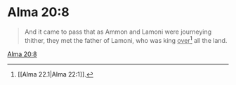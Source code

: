 # Alma 20:8

> And it came to pass that as Ammon and Lamoni were journeying thither, they met the father of Lamoni, who was king <u>over</u>[^a] all the land.

[Alma 20:8](https://www.churchofjesuschrist.org/study/scriptures/bofm/alma/20?lang=eng&id=p8#p8)


[^a]: [[Alma 22.1|Alma 22:1]].  
